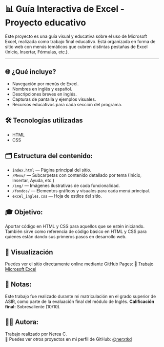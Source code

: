 # 📊 Guía Interactiva de Excel - Proyecto educativo

Este proyecto es una guía visual y educativa sobre el uso de Microsoft Excel, realizada como trabajo final educativo. 
Está organizada en forma de sitio web con menús temáticos que cubren distintas pestañas de Excel (Inicio, Insertar, Fórmulas, etc.).

---

## 🌐 ¿Qué incluye?

- Navegación por menús de Excel.
- Nombres en inglés y español.
- Descripciones breves en inglés.
- Capturas de pantalla y ejemplos visuales.
- Recursos educativos para cada sección del programa.

## 🛠️ Tecnologías utilizadas
- HTML
- CSS
  
## 🗂 Estructura del contenido:

- `index.html` — Página principal del sitio.
- `/Menu/` — Subcarpetas con contenido detallado por tema (Inicio, Insertar, Ayuda, etc.)
- `/img/` — Imágenes ilustrativas de cada funcionalidad.
- `/fondos/` — Elementos gráficos y visuales para cada menú principal.
- `excel_ingles.css` — Hoja de estilos del sitio.

## 🎓 Objetivo:

Aportar código en HTML y CSS para aquellos que se estén iniciando.
También sirve como referencia de código básico en HTML y CSS para quienes están dando sus primeros pasos en desarrollo web.

## 🚀 Visualización
Puedes ver el sitio directamente online mediante GitHub Pages:
🔗 [Trabajo Microsoft Excel](https://nerxtkd.github.io/Excel-Tools-Navigator-Project/)

## 📌 Notas:
Este trabajo fue realizado durante mi matriculación en el grado superior de ASIR, como parte de la evaluación final del módulo de Inglés.
**Calificación final:** Sobresaliente (10/10).

## 👩‍💻 Autora:
Trabajo realizado por Nerea C.  
🔗 Puedes ver otros proyectos en mi perfil de GitHub: [@nerxtkd](https://github.com/nerxtkd)


